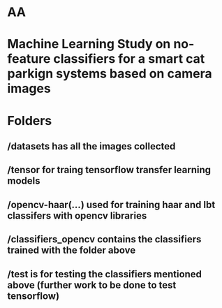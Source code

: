 # AA

# Machine Learning Study on no-feature classifiers for a smart cat parkign systems based on camera images

# Folders
## /datasets has all the images collected

## /tensor for traing tensorflow transfer learning models

## /opencv-haar(...) used for training haar and lbt classifers with opencv libraries

## /classifiers_opencv contains the classifiers trained with the folder above

## /test is for testing the classifiers mentioned above (further work to be done to test tensorflow)
